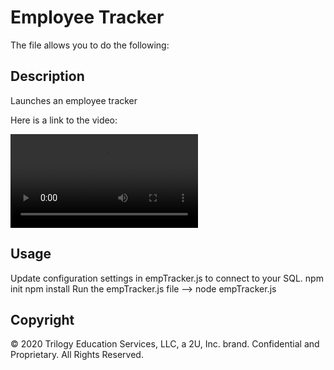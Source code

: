 # Employee Tracker

The file allows you to do the following:


## Description 

Launches an employee tracker

Here is a link to the video:

![A link to the video](video.mov)


## Usage 

Update configuration settings in empTracker.js to connect to your SQL.
npm init
npm install
Run the empTracker.js file --> node empTracker.js


## Copyright

© 2020 Trilogy Education Services, LLC, a 2U, Inc. brand. Confidential and Proprietary. All Rights Reserved.
